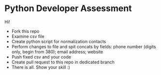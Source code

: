 # Python Developer Assessment

Hi!

- Fork this repo
- Examine csv file
- Create python script for normalization contacts
- Perform changes to file and spit concats by fields: phone number (digits only, begin from 380); email address; website
- Push fixed csv and your code
- Create pull request to this repo in dedicated branch
- There is all. Show your skill :)


